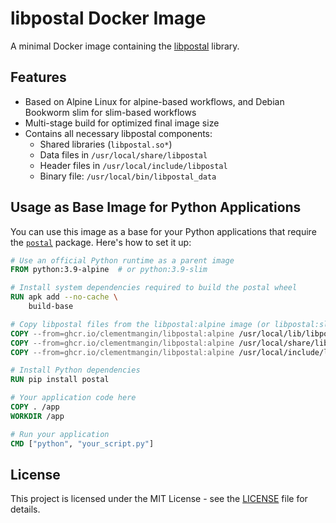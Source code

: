 # libpostal Docker Image

A minimal Docker image containing the [libpostal](https://github.com/openvenues/libpostal) library.

## Features

- Based on Alpine Linux for alpine-based workflows, 
  and Debian Bookworm slim for slim-based workflows
- Multi-stage build for optimized final image size
- Contains all necessary libpostal components:
  - Shared libraries (`libpostal.so*`)
  - Data files in `/usr/local/share/libpostal`
  - Header files in `/usr/local/include/libpostal`
  - Binary file: `/usr/local/bin/libpostal_data`

## Usage as Base Image for Python Applications

You can use this image as a base for your Python applications that require the [`postal`](https://github.com/openvenues/pypostal) package. Here's how to set it up:

```dockerfile
# Use an official Python runtime as a parent image
FROM python:3.9-alpine  # or python:3.9-slim

# Install system dependencies required to build the postal wheel
RUN apk add --no-cache \
    build-base

# Copy libpostal files from the libpostal:alpine image (or libpostal:slim for a slim-based Python images)
COPY --from=ghcr.io/clementmangin/libpostal:alpine /usr/local/lib/libpostal.so* /usr/local/lib/
COPY --from=ghcr.io/clementmangin/libpostal:alpine /usr/local/share/libpostal /usr/local/share/libpostal
COPY --from=ghcr.io/clementmangin/libpostal:alpine /usr/local/include/libpostal /usr/local/include/libpostal

# Install Python dependencies
RUN pip install postal

# Your application code here
COPY . /app
WORKDIR /app

# Run your application
CMD ["python", "your_script.py"]
```

## License

This project is licensed under the MIT License - see the [LICENSE](LICENSE) file for details.
